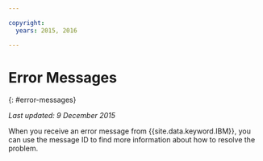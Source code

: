 ```yaml
---

copyright:
  years: 2015, 2016

---
```



# Error Messages
{: #error-messages}

*Last updated: 9 December 2015*

When you receive an error message from {{site.data.keyword.IBM}}, you can use the message ID to find more information about how to resolve the problem. 

